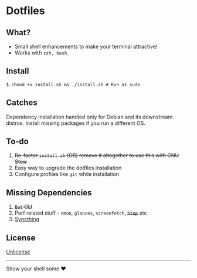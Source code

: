 # Dotfiles

## What?
* Small shell enhancements to make your terminal attractive!
* Works with ```zsh, bash```.

## Install
```
$ chmod +x install.sh && ./install.sh # Run as sudo
```

## Catches
Dependency installation handled only for Debian and its downstream distros. Install missing packages if you run a different OS.

## To-do

1. ~~Re-factor `install.sh` (OR) remove it altogether to use this with GNU Stow~~
2. Easy way to upgrade the dotfiles installation
3. Configure profiles like `git` while installation

## Missing Dependencies

1. ~~`Bat` CLI~~
2. Perf related stuff - `nmon`, `glances`, `screenfetch`, ~~`htop`~~ etc
3. [Syncthing](https://syncthing.net/)

## License
[Unlicense](https://unlicense.org/)

----

Show your shell some :heart:

